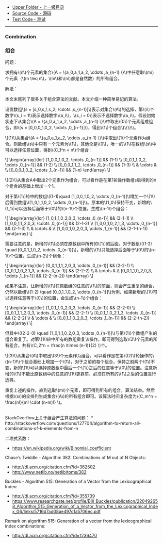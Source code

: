 * [Upper Folder - 上一级目录](../)
* [Source Code - 源码](https://github.com/zhaochenyou/Way-to-Algorithm/blob/master/src/CombinatorialMathematics/Combination.hpp)
* [Test Code - 测试](https://github.com/zhaochenyou/Way-to-Algorithm/blob/master/src/CombinatorialMathematics/Combination.cpp)

--------

### Combination
### 组合
<div>
问题：
<p id="i">求拥有\(n\)个元素的集合\(A = \{a_0,a_1,a_2, \cdots ,a_{n-1} \}\)中任意取\(m\)个元素（\(m \leq n\)，\(m\)和\(n\)都是自然数）的所有组合。 </p>
解法：
<p id="i">本文末尾列了很多关于组合算法的文献。本文介绍一种简单易记的算法。 </p>
<p id="i">设置数组\(s = [s_0,s_1,s_2, \cdots ,s_{n-1}]\)表示对集合\(A\)的选择，第\(i\)个数字\(s_i = 1\)表示选择数字\(a_i\)，\(s_i = 0\)表示不选择数字\(a_i\)。假设初始状态下从集合\(A = \{a_0,a_1,a_2, \cdots ,a_{n-1} \}\)中取出\(0\)个元素组成组合，即\(s = [0_0,0_1,0_2, \cdots ,0_{n-1}]\)，得到\(1\)个组合\(\{\}\)。</p>
<p id="i">\((1)\)从集合\(A = \{a_0,a_1,a_2, \cdots ,a_{n-1} \}\)中取出\(1\)个元素作为组合。则数组\(s\)中只有一个元素为\(1\)，其他全是\(0\)，唯一的\(1\)在数组\(s\)中可以选择任意位置，得到\(C_1^n = n\)个组合： </p>
\[
\begin{array}{lcr}
[1_0,0_1,0_2, \cdots ,0_{n-1}] && (1-1) \\
[0_0,1_1,0_2, \cdots ,0_{n-1}] && (1-2) \\
[0_0,0_1,1_2, \cdots ,0_{n-1}] && (1-3) \\
& \cdots & \\
[0_0,0_1,0_2, \cdots ,1_{n-1}] && (1-n)
\end{array}
\]
<p id="i">\((2)\)从集合A中取出2个元素作为组合，可以看作是在第1轮操作数组s后得到的n个组合的基础上增加一个1。 </p>
<p id="i">对于第\(1\)轮中的数组\((1-1)\quad [1_0,0_1,0_2, \cdots ,0_{n-1}]\)增加一个\(1\)后得到数组\([1_0,1_1,0_2, \cdots ,0_{n-1}]\)。原本的\(1_0\)保持不变，新增的\(1_1\)可以选择后面等于\(0\)的\(n-1\)个位置，生成\(n-1\)个组合： </p>
\[
\begin{array}{lcr}
[1_0,1_1,0_2,0_3, \cdots ,0_{n-1}] && (2-1-1) \\
[1_0,0_1,1_2,0_3, \cdots ,0_{n-1}] && (2-1-2) \\
[1_0,0_1,0_2,1_3, \cdots ,0_{n-1}] && (2-1-3) \\
& \cdots & \\
[1_0,0_1,0_2,0_3, \cdots ,1_{n-1}] && (2-1-(n-1))
\end{array}
\]
<p id="i">需要注意的是，新增的\(1\)必须在原数组中所有的\(1\)的后面。对于数组\((1-2) \quad [0_0,1_1,0_2, \cdots ,0_{n-1}]\)，新增的\(1\)只能选择后面等于\(0\)的\(n-1\)个位置，生成\(n-2\)个组合： </p>
\[
\begin{array}{lcr}
[0_0,1_1,1_2,0_3, \cdots ,0_{n-1}] && (2-2-1) \\
[0_0,1_1,0_2,1_3, \cdots ,0_{n-1}] && (2-2-2) \\
& \cdots & \\
[0_0,1_1,0_2,0_3, \cdots ,1_{n-1}] && (2-2-(n-2))
\end{array}
\]
<p id="i">如果不注意，让新增的\(1\)在原数组的任意的\(1\)的前面，则会产生重复的组合，仍然以数组\((1-2) \quad [0_0,1_1,0_2, \cdots ,0_{n-1}]\)为例，如果新增的\(1\)可以选择任意等于\(0\)的位置，会生成\(n-1\)个组合： </p>
\[
\begin{array}{lcr}
[1_0,1_1,0_2,0_3, \cdots ,0_{n-1}] && (2-2-0) \\
[0_0,1_1,1_2,0_3, \cdots ,0_{n-1}] && (2-2-1) \\
[0_0,1_1,0_2,1_3, \cdots ,0_{n-1}] && (2-2-2) \\
& \cdots & \\
[0_0,1_1,0_2,0_3, \cdots ,1_{n-1}] && (2-2-(n-2))
\end{array}
\]
<p id="i">但其中\((2-2-0) \quad [1_0,1_1,0_2,0_3, \cdots ,0_{n-1}]\)与第\(1\)个数组产生的组合重复了。对第\(1\)轮中所有的数组重复该操作，即可得到选取\(2\)个元素的所有组合，共有\(C_2^n = \frac{n \times (n-1)}{2} \)个。 </p>
<p id="i">\((3)\)从集合\(A\)中取出\(3\)个元素作为组合，可以看作是在第\((2)\)轮操作的\((n-1)!\)个组合基础上增加一个\(1\)，对于之前的每个组合，保持之前两个\(1\)不变，新的\(1\)可以选择原数组中最后一个\(1\)之后的任意等于\(0\)的位置。注意新增的\(1\)不能比原数组中的任意的\(1\)更靠前，必须在所有的\(1\)之后的位置进行选择。 </p>
<p id="i">重复上述的操作，直到选取\(m\)个元素，即可得到所有的组合，算法结束。然后根据\(s\)的全排列生成集合\(A\)的所有组合即可。该算法时间复杂度为\(C_m^n = \frac{n!}{m! \cdot (n-m)!} \)。 </p>
</div>

<br>
StackOverflow上关于组合产生算法的问题：
* http://stackoverflow.com/questions/127704/algorithm-to-return-all-combinations-of-k-elements-from-n

二项式系数：
* https://en.wikipedia.org/wiki/Binomial_coefficient

Chase’s Twiddle - Algorithm 382: Combinations of M out of N Objects:
* http://dl.acm.org/citation.cfm?id=362502
* http://www.netlib.no/netlib/toms/382

Buckles - Algorithm 515: Generation of a Vector from the Lexicographical Index:
* http://dl.acm.org/citation.cfm?id=355739
* https://www.researchgate.net/profile/Bill_Buckles/publication/220492658_Algorithm_515_Generation_of_a_Vector_from_the_Lexicographical_Index_G6/links/5716d7ad08ae497c1a5706ec.pdf

Remark on algorithm 515: Generation of a vector from the lexicographical index combinations:
* http://dl.acm.org/citation.cfm?id=1236470
